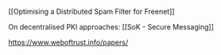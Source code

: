 [[Optimising a Distributed Spam Filter for Freenet]]

On decentralised PKI approaches:
[[SoK - Secure Messaging]]

https://www.weboftrust.info/papers/

